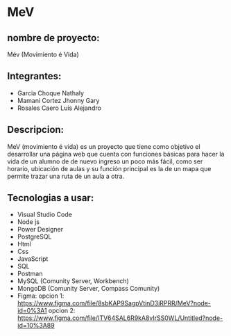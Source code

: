# MeV

## nombre de proyecto: 
  Mév (Movimiento é Vida)
## Integrantes:
- Garcia Choque Nathaly
- Mamani Cortez Jhonny Gary
- Rosales Caero Luis Alejandro
## Descripcion:
  MeV (movimiento é vida) es un proyecto que tiene como objetivo el desarrollar una página web que cuenta con funciones básicas para hacer la vida de un alumno de de nuevo ingreso un poco más fácil, como ser horario, ubicación de aulas y su función principal es la de un mapa que permite trazar una ruta de un aula a otra.
## Tecnologias a usar:
- Visual Studio Code
- Node js
- Power Designer
- PostgreSQL
- Html
- Css
- JavaScript
- SQL
- Postman
- MySQL (Comunity Server, Workbench)
- MongoDB (Comunity Server, Compass Comunity)
- Figma: 
	opcion 1: https://www.figma.com/file/8sbKAP9SagpVtinD3iRPRR/MeV?node-id=0%3A1
	opcion 2: https://www.figma.com/file/ITV64SAL6R9kA8vIrSS0WL/Untitled?node-id=10%3A89	
